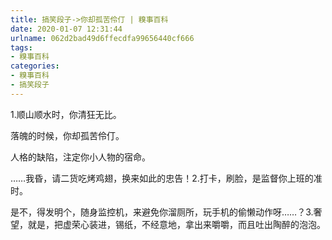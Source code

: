 ```yaml
---
title: 搞笑段子->你却孤苦伶仃 | 糗事百科
date: 2020-01-07 12:31:44
urlname: 062d2bad49d6ffecdfa99656440cf666
tags: 
- 糗事百科
categories:
- 糗事百科
- 搞笑段子
---
```

1.顺山顺水时，你清狂无比。

落魄的时候，你却孤苦伶仃。

人格的缺陷，注定你小人物的宿命。

……我昏，请二货吃烤鸡翅，换来如此的忠告！2.打卡，刷脸，是监督你上班的准时。

是不，得发明个，随身监控机，来避免你溜厕所，玩手机的偷懒动作呀……？3.奢望，就是，把虚荣心装进，锡纸，不经意地，拿出来嚼嚼，而且吐出陶醉的泡泡。


